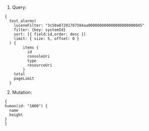 1. Query:<br/>

```
{
  test_alarms(
    luceneFilter: "3c50a87291707504aa000000000000000000000045"
    filter: {key: systemId}
    sort: [{ field:id,order: desc }]
    limit: { size: 5, offset: 0 }
  ) {
 		items {
 		  id
 		  consoleUri
 		  type
 		  resourceUri
 		}
    total
    pageLimit
  }
```

2. Mutation: <br/>
  
  ```
  {
  human(id: "1000") {
    name
    height
  }
}
  ```
